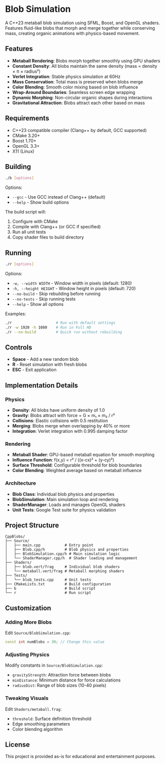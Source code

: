 # Blob Simulation

A C++23 metaball blob simulation using SFML, Boost, and OpenGL shaders. Features fluid-like blobs that morph and merge together while conserving mass, creating organic animations with physics-based movement.

## Features

- **Metaball Rendering**: Blobs morph together smoothly using GPU shaders
- **Constant Density**: All blobs maintain the same density (mass = density × π × radius²)
- **Verlet Integration**: Stable physics simulation at 60Hz
- **Mass Conservation**: Total mass is preserved when blobs merge
- **Color Blending**: Smooth color mixing based on blob influence
- **Wrap-Around Boundaries**: Seamless screen edge wrapping
- **Dynamic Morphing**: Non-circular organic shapes during interactions
- **Gravitational Attraction**: Blobs attract each other based on mass

## Requirements

- C++23 compatible compiler (Clang++ by default, GCC supported)
- CMake 3.20+
- Boost 1.70+
- OpenGL 3.3+
- X11 (Linux)

## Building

```bash
./b [options]
```

Options:
- `--gcc` - Use GCC instead of Clang++ (default)
- `--help` - Show build options

The build script will:
1. Configure with CMake
2. Compile with Clang++ (or GCC if specified)
3. Run all unit tests
4. Copy shader files to build directory

## Running

```bash
./r [options]
```

Options:
- `-w, --width WIDTH` - Window width in pixels (default: 1280)
- `-h, --height HEIGHT` - Window height in pixels (default: 720)
- `--no-build` - Skip rebuilding before running
- `--no-tests` - Skip running tests
- `--help` - Show all options

Examples:
```bash
./r                    # Run with default settings
./r -w 1920 -h 1080    # Run in Full HD
./r --no-build         # Quick run without rebuilding
```

## Controls

- **Space** - Add a new random blob
- **R** - Reset simulation with fresh blobs
- **ESC** - Exit application

## Implementation Details

### Physics
- **Density**: All blobs have uniform density of 1.0
- **Gravity**: Blobs attract with force = G × m₁ × m₂ / r²
- **Collisions**: Elastic collisions with 0.5 restitution
- **Merging**: Blobs merge when overlapping by 40% or more
- **Integration**: Verlet integration with 0.995 damping factor

### Rendering
- **Metaball Shader**: GPU-based metaball equation for smooth morphing
- **Influence Function**: f(x,y) = r² / ((x-cx)² + (y-cy)²)
- **Surface Threshold**: Configurable threshold for blob boundaries
- **Color Blending**: Weighted average based on metaball influence

### Architecture
- **Blob Class**: Individual blob physics and properties
- **BlobSimulation**: Main simulation loop and rendering
- **ShaderManager**: Loads and manages OpenGL shaders
- **Unit Tests**: Google Test suite for physics validation

## Project Structure

```
CppBlobs/
├── Source/
│   ├── main.cpp           # Entry point
│   ├── Blob.cpp/h         # Blob physics and properties
│   ├── BlobSimulation.cpp/h # Main simulation logic
│   └── ShaderManager.cpp/h  # Shader loading and management
├── Shaders/
│   ├── blob.vert/frag     # Individual blob shaders
│   └── metaball.vert/frag # Metaball morphing shaders
├── Tests/
│   └── blob_tests.cpp     # Unit tests
├── CMakeLists.txt         # Build configuration
├── b                      # Build script
└── r                      # Run script
```

## Customization

### Adding More Blobs
Edit `Source/BlobSimulation.cpp`:
```cpp
const int numBlobs = 30; // Change this value
```

### Adjusting Physics
Modify constants in `Source/BlobSimulation.cpp`:
- `gravityStrength`: Attraction force between blobs
- `minDistance`: Minimum distance for force calculations
- `radiusDist`: Range of blob sizes (10-40 pixels)

### Tweaking Visuals
Edit `Shaders/metaball.frag`:
- `threshold`: Surface definition threshold
- Edge smoothing parameters
- Color blending algorithm

## License

This project is provided as-is for educational and entertainment purposes.